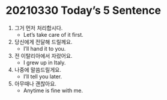 # 20210330 Today’s 5 Sentence



1. 그거 먼저 처리합시다.
   - Let’s take care of it first.
2. 당신에게 전달해 드릴께요.
   - I’ll hand it to you.
3. 전 이탈리아에서 자랐어요.
   - I grew up in Italy.
4. 나중에 말씀드릴게요.
   - I’ll tell you later.
5. 아무때나 괜찮아요.
   - Anytime is fine with me.

